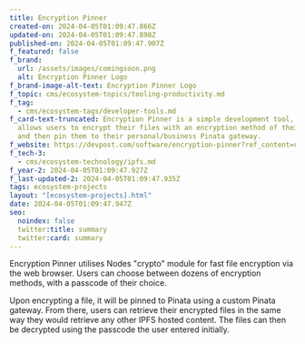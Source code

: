 ```yaml
---
title: Encryption Pinner
created-on: 2024-04-05T01:09:47.866Z
updated-on: 2024-04-05T01:09:47.898Z
published-on: 2024-04-05T01:09:47.907Z
f_featured: false
f_brand:
  url: /assets/images/comingsoon.png
  alt: Encryption Pinner Logo
f_brand-image-alt-text: Encryption Pinner Logo
f_topic: cms/ecosystem-topics/tooling-productivity.md
f_tag:
  - cms/ecosystem-tags/developer-tools.md
f_card-text-truncated: Encryption Pinner is a simple development tool, which
  allows users to encrypt their files with an encryption method of their choice,
  and then pin them to their personal/business Pinata gateway.
f_website: https://devpost.com/software/encryption-pinner?ref_content=user-portfolio&ref_feature=in_progress
f_tech-3:
  - cms/ecosystem-technology/ipfs.md
f_year-2: 2024-04-05T01:09:47.927Z
f_last-updated-2: 2024-04-05T01:09:47.935Z
tags: ecosystem-projects
layout: "[ecosystem-projects].html"
date: 2024-04-05T01:09:47.947Z
seo:
  noindex: false
  twitter:title: summary
  twitter:card: summary
---
```

Encryption Pinner utilises Nodes "crypto" module for fast file encryption via the web browser. Users can choose between dozens of encryption methods, with a passcode of their choice.

Upon encrypting a file, it will be pinned to Pinata using a custom Pinata gateway. From there, users can retrieve their encrypted files in the same way they would retrieve any other IPFS hosted content. The files can then be decrypted using the passcode the user entered initially.